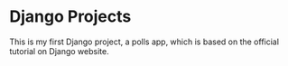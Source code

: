 # Django Projects
This is my first Django project, a polls app, which is based on the official tutorial on Django website.
